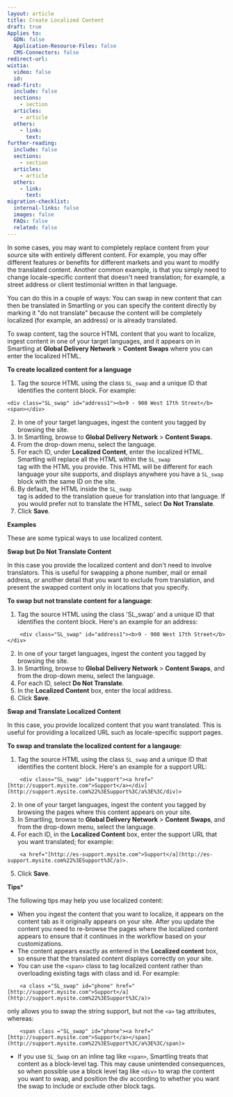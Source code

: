 ```yaml
---
layout: article
title: Create Localized Content
draft: true
Applies to:
  GDN: false
  Application-Resource-Files: false
  CMS-Connectors: false
redirect-url:
wistia:
  video: false
  id:
read-first:
  include: false
  sections:
    - section
  articles:
    - article
  others:
    - link:
      text:
further-reading:
  include: false
  sections:
    - section
  articles:
    - article
  others:
    - link:
      text:
migration-checklist:
  internal-links: false
  images: false
  FAQs: false
  related: false
---
```

In some cases, you may want to completely replace content from your source site with entirely different content. For example, you may offer different features or benefits for different markets and you want to modify the translated content. Another common example, is that you simply need to change locale-specific content that doesn't need translation; for example, a street address or client testimonial written in that language.

You can do this in a couple of ways: You can swap in new content that can then be translated in Smartling or you can specify the content directly by marking it "do not translate" because the content will be completely localized (for example, an address) or is already translated.

To swap content, tag the source HTML content that you want to localize, ingest content in one of your target languages, and it appears on in Smartling at **Global Delivery Network** > **Content** **Swaps** where you can enter the localized HTML.

**To create localized content for a language**

1.  Tag the source HTML using the class `SL_swap` and a unique ID that identifies the content block. For example:  

~~~   
<div class="SL_swap" id="address1"><b>9 - 900 West 17th Street</b><span></div>
~~~

2.  In one of your target languages, ingest the content you tagged by browsing the site.
3.  In Smartling, browse to **Global Delivery Network** > **Content Swaps**.
4.  From the drop-down menu, select the language.
5.  For each ID, under **Localized Content**, enter the localized HTML.  
    Smartling will replace all the HTML within the `SL_swap` <div> tag with the HTML you provide. This HTML will be different for each language your site supports, and displays anywhere you have a `SL_swap` block with the same ID on the site.
6.  By default, the HTML inside the `SL_swap` <div> tag is added to the translation queue for translation into that language. If you would prefer not to translate the HTML, select **Do Not Translate**.
7.  Click **Save**.

**Examples**

These are some typical ways to use localized content.

**Swap but Do Not Translate Content**

In this case you provide the localized content and don't need to involve translators. This is useful for swapping a phone number, mail or email address, or another detail that you want to exclude from translation, and present the swapped content only in locations that you specify.

**To swap but not translate content for a language**:

1.  Tag the source HTML using the class 'SL_swap' and a unique ID that identifies the content block. Here's an example for an address: 

~~~
    <div class="SL_swap" id="address1"><b>9 - 900 West 17th Street</b></div>
~~~
2.  In one of your target languages, ingest the content you tagged by browsing the site.
3.  In Smartling, browse to **Global Delivery Network** > **Content Swaps**, and from the drop-down menu, select the language.
4.  For each ID, select **Do Not Translate**.
5.  In the **Localized Content** box, enter the local address.
6.  Click **Save**.

**Swap and Translate Localized Content**

In this case, you provide localized content that you want translated. This is useful for providing a localized URL such as locale-specific support pages.

**To swap and translate the localized content for a langauge**:

1.  Tag the source HTML using the class `SL_swap` and a unique ID that identifies the content block. Here's an example for a support URL:  

~~~
    <div class="SL_swap" id="support"><a href="[http://support.mysite.com">Support</a></div](http://support.mysite.com%22%3ESupport%3C/a%3E%3C/div)>
~~~
2.  In one of your target languages, ingest the content you tagged by browsing the pages where this content appears on your site.
3.  In Smartling, browse to **Global Delivery Network** > **Content** **Swaps**, and from the drop-down menu, select the language.
4.  For each ID, in the **Localized Content** box, enter the support URL that you want translated; for example: 

~~~
    <a href="[http://es-support.mysite.com">Support</a](http://es-support.mysite.com%22%3ESupport%3C/a)>.
~~~
5.  Click **Save**.

**Tips***

The following tips may help you use localized content:

*   When you ingest the content that you want to localize, it appears on the content tab as it originally appears on your site. After you update the content you need to re-browse the pages where the localized content appears to ensure that it continues in the workflow based on your customizations.
*   The content appears exactly as entered in the **Localized content** box, so ensure that the translated content displays correctly on your site.
*   You can use the `<span>` class to tag localized content rather than overloading existing tags with class and id. For example:

~~~
    <a class ="SL_swap" id="phone" href="[http://support.mysite.com">Support</a](http://support.mysite.com%22%3ESupport%3C/a)>  
~~~
    
only allows you to swap the string support, but not the `<a>` tag attributes, whereas:  

~~~
    <span class ="SL_swap" id="phone"><a href="[http://support.mysite.com">Support</a></span](http://support.mysite.com%22%3ESupport%3C/a%3E%3C/span)>
~~~

*   If you use `SL_Swap` on an inline tag like `<span>`, Smartling treats that content as a block-level tag. This may cause unintended consequences, so when possible use a block level tag like `<div>` to wrap the content you want to swap, and position the div according to whether you want the swap to include or exclude other block tags.